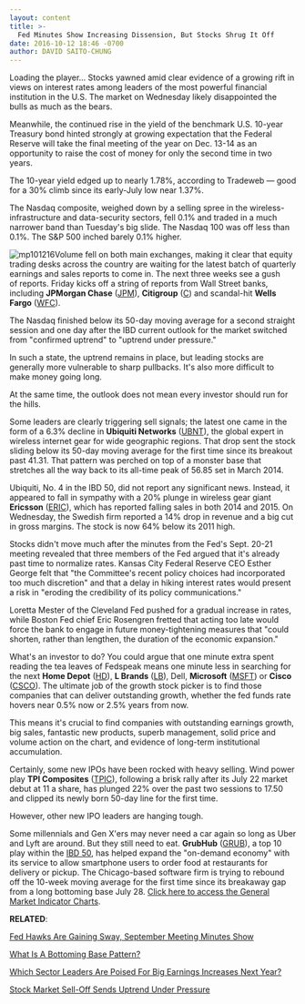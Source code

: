 ```yaml
---
layout: content
title: >-
  Fed Minutes Show Increasing Dissension, But Stocks Shrug It Off
date: 2016-10-12 18:46 -0700
author: DAVID SAITO-CHUNG
---
```






Loading the player...
Stocks yawned amid clear evidence of a growing rift in views on interest rates among leaders of the most powerful financial institution in the U.S. The market on Wednesday likely disappointed the bulls as much as the bears.


Meanwhile, the continued rise in the yield of the benchmark U.S. 10-year Treasury bond hinted strongly at growing expectation that the Federal Reserve will take the final meeting of the year on Dec. 13-14 as an opportunity to raise the cost of money for only the second time in two years.


The 10-year yield edged up to nearly 1.78%, according to Tradeweb — good for a 30% climb since its early-July low near 1.37%.


The Nasdaq composite, weighed down by a selling spree in the wireless-infrastructure and data-security sectors, fell 0.1% and traded in a much narrower band than Tuesday's big slide. The Nasdaq 100 was off less than 0.1%. The S&P 500 inched barely 0.1% higher.


![mp101216](https://www.investors.com/wp-content/uploads/2016/10/MP101216-203x300.png)Volume fell on both main exchanges, making it clear that equity trading desks across the country are waiting for the latest batch of quarterly earnings and sales reports to come in. The next three weeks see a gush of reports. Friday kicks off a string of reports from Wall Street banks, including **JPMorgan Chase** ([JPM](https://research.investors.com/quote.aspx?symbol=JPM)), **Citigroup** ([C](https://research.investors.com/quote.aspx?symbol=C)) and scandal-hit **Wells Fargo** ([WFC](https://research.investors.com/quote.aspx?symbol=WFC)).


The Nasdaq finished below its 50-day moving average for a second straight session and one day after the IBD current outlook for the market switched from "confirmed uptrend" to "uptrend under pressure."


In such a state, the uptrend remains in place, but leading stocks are generally more vulnerable to sharp pullbacks. It's also more difficult to make money going long.


At the same time, the outlook does not mean every investor should run for the hills.


Some leaders are clearly triggering sell signals; the latest one came in the form of a 6.3% decline in **Ubiquiti Networks** ([UBNT](https://research.investors.com/quote.aspx?symbol=UBNT)), the global expert in wireless internet gear for wide geographic regions. That drop sent the stock sliding below its 50-day moving average for the first time since its breakout past 41.31. That pattern was perched on top of a monster base that stretches all the way back to its all-time peak of 56.85 set in March 2014.


Ubiquiti, No. 4 in the IBD 50, did not report any significant news. Instead, it appeared to fall in sympathy with a 20% plunge in wireless gear giant **Ericsson** ([ERIC](https://research.investors.com/quote.aspx?symbol=ERIC)), which has reported falling sales in both 2014 and 2015. On Wednesday, the Swedish firm reported a 14% drop in revenue and a big cut in gross margins. The stock is now 64% below its 2011 high.


Stocks didn't move much after the minutes from the Fed's Sept. 20-21 meeting revealed that three members of the Fed argued that it's already past time to normalize rates. Kansas City Federal Reserve CEO Esther George felt that "the Committee's recent policy choices had incorporated too much discretion" and that a delay in hiking interest rates would present a risk in "eroding the credibility of its policy communications."


Loretta Mester of the Cleveland Fed pushed for a gradual increase in rates, while Boston Fed chief Eric Rosengren fretted that acting too late would force the bank to engage in future money-tightening measures that "could shorten, rather than lengthen, the duration of the economic expansion."


What's an investor to do? You could argue that one minute extra spent reading the tea leaves of Fedspeak means one minute less in searching for the next **Home Depot** ([HD](https://research.investors.com/quote.aspx?symbol=HD)), **L Brands** ([LB](https://research.investors.com/quote.aspx?symbol=LB)), Dell, **Microsoft** ([MSFT](https://research.investors.com/quote.aspx?symbol=MSFT)) or **Cisco** ([CSCO](https://research.investors.com/quote.aspx?symbol=CSCO)). The ultimate job of the growth stock picker is to find those companies that can deliver outstanding growth, whether the fed funds rate hovers near 0.5% now or 2.5% years from now.


This means it's crucial to find companies with outstanding earnings growth, big sales, fantastic new products, superb management, solid price and volume action on the chart, and evidence of long-term institutional accumulation.


Certainly, some new IPOs have been rocked with heavy selling. Wind power play **TPI Composites** ([TPIC](https://research.investors.com/quote.aspx?symbol=TPIC)), following a brisk rally after its July 22 market debut at 11 a share, has plunged 22% over the past two sessions to 17.50 and clipped its newly born 50-day line for the first time.


However, other new IPO leaders are hanging tough.


Some millennials and Gen X'ers may never need a car again so long as Uber and Lyft are around. But they still need to eat. **GrubHub** ([GRUB](https://research.investors.com/quote.aspx?symbol=GRUB)), a top 10 play within the [IBD 50](https://leaderboard.investors.com/ibd50/fulllist/), has helped expand the "on-demand economy" with its service to allow smartphone users to order food at restaurants for delivery or pickup. The Chicago-based software firm is trying to rebound off the 10-week moving average for the first time since its breakaway gap from a long bottoming base July 28.
[Click here to access the General Market Indicator Charts](https://www.investors.com/wp-content/uploads/2016/10/IBD1210152748GMI.pdf).


**RELATED**:


[Fed Hawks Are Gaining Sway, September Meeting Minutes Show](https://www.investors.com/news/economy/fed-hawks-are-gaining-sway-september-meeting-minutes-show/)


[What Is A Bottoming Base Pattern?](https://www.investors.com/how-to-invest/investors-corner/investing-after-a-market-deep-freeze-how-to-spot-the-bottoming-base/)


[Which Sector Leaders Are Poised For Big Earnings Increases Next Year?](https://www.investors.com/stock-lists/sector-leaders/how-big-will-the-2016-2017-earnings-increases-be-for-major-stock-leaders/)


[Stock Market Sell-Off Sends Uptrend Under Pressure](https://www.investors.com/market-trend/the-big-picture/stocks-pummeled-as-rates-rise-building-tech-medicals-pace-sell-off/)




